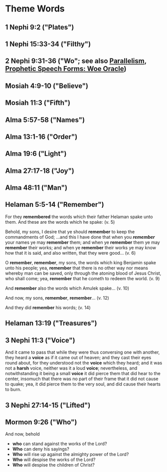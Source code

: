 # Theme Words

## 1 Nephi 9:2 ("Plates")

## 1 Nephi 15:33-34 ("Filthy")

## 2 Nephi 9:31-36 ("Wo"; see also [Parallelism](parallelism.md#2-nephi-931-38-coordinating-extended-see-also-prophetic-speech-forms-woe-oracle-theme-words), [Prophetic Speech Forms: Woe Oracle](prophetic_speech_forms.md#woe-oracle))

## Mosiah 4:9-10 ("Believe")

## Mosiah 11:3 ("Fifth")

## Alma 5:57-58 ("Names")

## Alma 13:1-16 ("Order")

## Alma 19:6 ("Light")

## Alma 27:17-18 ("Joy")

## Alma 48:11 ("Man")

## Helaman 5:5-14 ("Remember")

For they **remembered** the words which their father Helaman spake unto them.
And these are the words which he spake: (v. 5)

Behold, my sons, I desire that ye should **remember** to keep the commandments
of God; ...and this I have done that when you ***remember*** your names ye may
**remember** them; and when ye **remember** them ye may **remember** their
works; and when ye **remember** their works ye may know how that it is said,
and also written, that they were good... (v. 6)

O **remember**, **remember**, my sons, the words which king Benjamin spake unto
his people; yea, **remember** that there is no other way nor means whereby man
can be saved, only through the atoning blood of Jesus Christ, who shall come;
yea, **remember** that he cometh to redeem the world. (v. 9)

And **remember** also the words which Amulek spake... (v. 10)

And now, my sons, **remember**, **remember**... (v. 12)

And they did **remember** his words; (v. 14)

## Helaman 13:19 ("Treasures")

## 3 Nephi 11:3 ("Voice")

And it came to pass that while they were thus conversing one with another,
they heard a **voice** as if it came out of heaven; and they cast their eyes
round about, for they understood not the **voice** which they heard; and it was
not a **harsh** voice, neither was it a loud **voice**; nevertheless, and
notwithstanding it being a small **voice** it did pierce them that did hear to
the center, insomuch that there was no part of their frame that it did not
cause to quake; yea, it did pierce them to the very soul, and did cause their
hearts to burn.

## 3 Nephi 27:14-15 ("Lifted")

## Mormon 9:26 ("Who")

And now, behold
*   **who** can stand against the works of the Lord?
*   **Who** can deny his sayings?
*   **Who** will rise up against the almighty power of the Lord?
*   **Who** will despise the works of the Lord?
*   **Who** will despise the children of Christ?